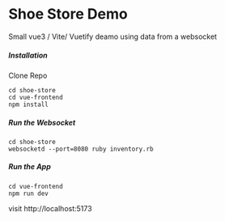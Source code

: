# Shoe Store Demo

Small vue3 / Vite/ Vuetify deamo using data from a websocket

##### Installation

Clone Repo

```
cd shoe-store
cd vue-frontend
npm install
```

##### Run the Websocket

```
cd shoe-store
websocketd --port=8080 ruby inventory.rb
```

##### Run the App

```
cd vue-frontend
npm run dev
```

visit http://localhost:5173

